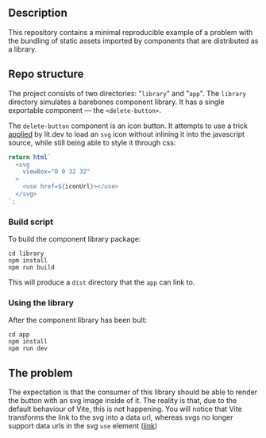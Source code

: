 ## Description
This repository contains a minimal reproducible example of a problem with the bundling of static assets imported by components that are distributed as a library.

## Repo structure

The project consists of two directories: "`library`" and "`app`". The `library` directory simulates a barebones component library. It has a single exportable component — the `<delete-button>`.

The `delete-button` component is an icon button. It attempts to use a trick [applied](https://github.com/lit/lit.dev/blob/main/packages/lit-dev-content/src/components/lazy-svg.ts) by lit.dev to load an `svg` icon without inlining it into the javascript source, while still being able to style it through css:

```ts
return html`
  <svg
    viewBox="0 0 32 32"
  >
    <use href=${iconUrl}></use>
  </svg>
`;
```

### Build script

To build the component library package:

```
cd library
npm install
npm run build
```

This will produce a `dist` directory that the `app` can link to.

### Using the library

After the component library has been bult:

```
cd app
npm install
npm run dev
```

## The problem

The expectation is that the consumer of this library should be able to render the button with an svg image inside of it. The reality is that, due to the default behaviour of Vite, this is not happening. You will notice that Vite transforms the link to the svg into a data url, whereas svgs no longer support data urls in the svg `use` element ([link](https://developer.chrome.com/blog/migrate-way-from-data-urls-in-svg-use))